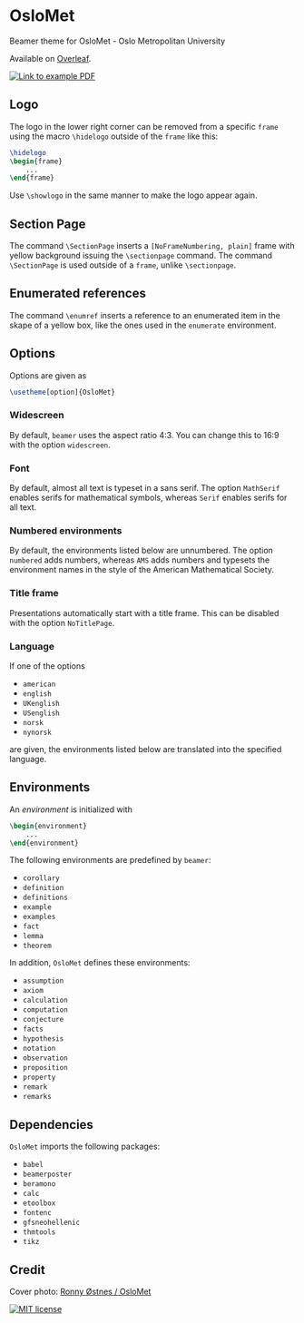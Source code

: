# OsloMet
Beamer theme for OsloMet - Oslo Metropolitan University

Available on [Overleaf](https://www.overleaf.com/latex/templates/oslomet-beamer-theme/wknwhwkrzvgk).

[![Link to example PDF](https://i.imgur.com/iPYKV66.png)](https://github.com/martinhelso/OsloMet/releases/download/v1.2/main.pdf)

## Logo
The logo in the lower right corner can be removed from a specific `frame` using the macro `\hidelogo` outside of the `frame` like this:
```LaTeX
\hidelogo
\begin{frame}
    ...
\end{frame}
```
Use `\showlogo` in the same manner to make the logo appear again. 

## Section Page
The command `\SectionPage` inserts a `[NoFrameNumbering, plain]` frame with yellow background issuing the `\sectionpage` command.
The command `\SectionPage` is used outside of a `frame`, unlike `\sectionpage`. 

## Enumerated references
The command `\enumref` inserts a reference to an enumerated item in the skape of a yellow box, like the ones used in the `enumerate` environment.

## Options
Options are given as
```LaTeX
\usetheme[option]{OsloMet}
```

### Widescreen
By default, `beamer` uses the aspect ratio 4:3. You can change this to 16:9 with the option `widescreen`.

### Font
By default, almost all text is typeset in a sans serif. The option `MathSerif` enables serifs for mathematical symbols, whereas `Serif` enables serifs for all text.

### Numbered environments
By default, the environments listed below are unnumbered. The option `numbered` adds numbers, whereas `AMS` adds numbers and typesets the environment names in the style of the American Mathematical Society.

### Title frame
Presentations automatically start with a title frame. This can be disabled with the option `NoTitlePage`.

### Language
If one of the options
* `american`
* `english`
* `UKenglish`
* `USenglish`
* `norsk`
* `nynorsk`

are given, the environments listed below are translated into the specified language.

## Environments
An _environment_ is initialized with
```LaTeX
\begin{environment}
    ...
\end{environment}
```
The following environments are predefined by `beamer`:
* `corollary`
* `definition`
* `definitions`
* `example`
* `examples`
* `fact`
* `lemma`
* `theorem`

In addition, `OsloMet` defines these environments:
* `assumption`
* `axiom`
* `calculation`
* `computation`
* `conjecture`
* `facts`
* `hypothesis`
* `notation`
* `observation`
* `proposition`
* `property`
* `remark`
* `remarks`

## Dependencies
`OsloMet` imports the following packages:
* `babel`
* `beamerposter`
* `beramono`
* `calc`
* `etoolbox`
* `fontenc`
* `gfsneohellenic`
* `thmtools`
* `tikz`

## Credit

Cover photo: [Ronny Østnes / OsloMet](https://www.flickr.com/photos/hioa/12590169215/in/album-72157627082396818/)

[![MIT license](https://img.shields.io/badge/license-MIT-green.svg)](https://github.com/martinhelso/OsloMet/blob/master/LICENSE)
